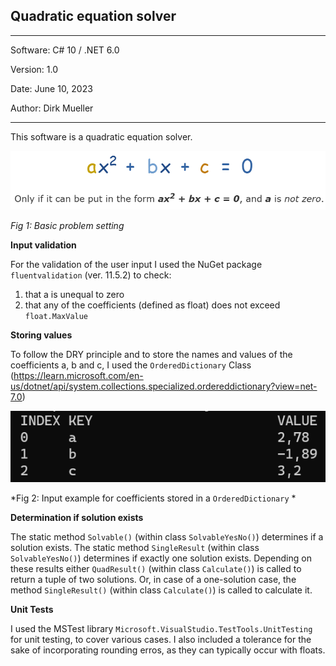 ## Quadratic equation solver
**********************************************
Software:		C# 10 / .NET 6.0

Version:    	1.0

Date: 			June 10, 2023

Author:			Dirk Mueller
**********************************************
This software is a quadratic equation solver.

![](https://github.com/DirkMueller8/QuadEqWithInputVal/blob/master/QuadEq.png)
 
*Fig 1: Basic problem setting*

**Input validation**

For the validation of the user input I used the NuGet package `fluentvalidation` (ver. 11.5.2) to check:
1. that a is unequal to zero
2. that any of the coefficients (defined as float) does not exceed `float.MaxValue`

**Storing values**

To follow the DRY principle and to store the names and values of the coefficients a, b and c, I used the `OrderedDictionary` Class (https://learn.microsoft.com/en-us/dotnet/api/system.collections.specialized.ordereddictionary?view=net-7.0)

![](https://github.com/DirkMueller8/QuadEqWithInputVal/blob/master/OrderedDict.png)

*Fig 2: Input example for coefficients stored in a `OrderedDictionary` *

**Determination if solution exists**

The static method `Solvable()` (within class `SolvableYesNo()`) determines if a solution exists. 
The static method `SingleResult` (within class `SolvableYesNo()`) determines if exactly one solution exists.
Depending on these results either `QuadResult()` (within class `Calculate()`) is called to return a tuple of two solutions.
Or, in case of a one-solution case, the method `SingleResult()` (within class `Calculate()`) is called to calculate it.

**Unit Tests**

I used the MSTest library `Microsoft.VisualStudio.TestTools.UnitTesting` for unit testing, to cover various cases. 
I also included a tolerance for the sake of incorporating rounding erros, as they can typically occur with floats.
